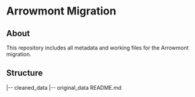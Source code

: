 # Arrowmont Migration

## About

This repository includes all metadata and working files for the Arrowmont migration.

## Structure

|-- cleaned_data
|-- original_data
README.md

